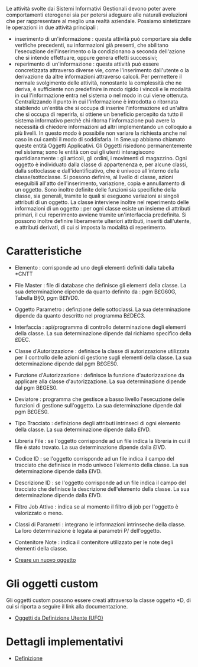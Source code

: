 Le attività svolte dai Sistemi Informativi Gestionali devono poter avere comportamenti eterogenei sia per potersi adeguare alle naturali evoluzioni che per rappresentare al meglio una realtà aziendale. Possiamo sintetizzare le operazioni in due attività principali : 

- inserimento di un'informazione :  questa attività può comportare sia delle verifiche precedenti, su informazioni già presenti, che abilitano l'esecuzione dell'inserimento o la condizionano a seconda dell'azione che si intende effettuare, oppure genera effetti successivi;
- reperimento di un'informazione :  questa attività può essere concretizzata attraverso diverse vie, come l'inserimento dall'utente o la derivazione da altre informazioni attraverso calcoli.
Per permettere il normale svolgimento delle attività, nonostante la complessità che ne deriva, è sufficiente non predefinire in modo rigido i vincoli e le modalità in cui l'informazione entra nel sistema o nel modo in cui viene ottenuta.
Centralizzando il punto in cui l'informazione è introdotta o ritornata stabilendo un'entità che si occupa di inserire l'informazione ed un'altra che si occupa di reperirla, si ottiene un beneficio percepito da tutto il sistema informativo perchè chi ritorna l'informazione può avere la necessità di chiedere informazioni ad altri implementando un colloquio a più livelli. In questo modo è possibile non variare la richiesta anche nel caso in cui cambi il modo di soddisfarla. In Sme.up abbiamo chiamato queste entità Oggetti Applicativi.
Gli Oggetti risiedono permanentemente nel sistema; sono le entità con cui gli utenti interagiscono quotidianamente :  gli articoli, gli ordini, i movimenti di magazzino. Ogni oggetto è individuato dalla classe di appartenenza e, per alcune classi, dalla sottoclasse e dall'identificativo, che è univoco all'interno della classe/sottoclasse. Si possono definire, al livello di classe, azioni eseguibili all'atto dell'inserimento, variazione, copia e annullamento di un oggetto. Sono inoltre definite delle funzioni sia specifiche della classe, sia generali, tramite le quali si eseguono variazioni ai singoli attributi di un oggetto. La classe interviene inoltre nel reperimento delle informazioni di un oggetto :  per ogni classe esiste un insieme di attributi primari, il cui reperimento avviene tramite un'interfaccia predefinita. Si possono inoltre definire liberamente ulteriori attributi, inseriti dall'utente, e attributi derivati, di cui si imposta la modalità di reperimento.

# Caratteristiche
-  Elemento :  corrisponde ad uno degli elementi definiti dalla tabella \*CNTT
-  File Master :  file di database che definisce gli elementi della classe. La sua determinazione dipende da quanto definito da :  pgm B£G60G, Tabella B§O, pgm B£IVD0.
-  Oggetto Parametro :  definzione delle sottoclassi. La sua determinazione dipende da quanto descritto nel programma B£DEC3.
-  Interfaccia :  api/programma di controllo determinazione degli elementi della classe. La sua determinazione dipende dal richiamo specifico della £DEC.
-  Classe d'Autorizzazione :  definisce la classe di autorizzazione utilizzata per il controllo delle azioni di gestione sugli elementi della classe. La sua determinazione dipende dal pgm B£GES0.
-  Funzione d'Autorizzazione :  definisce la funzione d'autorizzazione da applicare alla classe d'autorizzazione. La sua determinazione dipende dal pgm B£GES0.
-  Deviatore :  programma che gestisce a basso livello l'esecuzione delle funzioni di gestione sull'oggetto. La sua determinazione dipende dal pgm B£GES0.
-  Tipo Tracciato :  definizione degli attributi intrinseci di ogni elemento della classe. La sua determinazione dipende dalla £IVD.
-  Libreria File :  se l'oggetto corrisponde ad un file indica la libreria in cui il file è stato trovato. La sua determinazione dipende dalla £IVD.
-  Codice ID :  se l'oggetto corrisponde ad un file indica il campo del tracciato che definisce in modo univoco l'elemento della classe. La sua determinazione dipende dalla £IVD.
-  Descrizione ID :  se l'oggetto corrisponde ad un file indica il campo del tracciato che definisce la descrizione dell'elemento della classe. La sua determinazione dipende dalla £IVD.
-  Filtro Job Attivo :  indica se al momento il filtro di job per l'oggetto è valorizzato o meno.
-  Classi di Parametri :  integrano le informazioni intrinseche della classe. La loro determinazione è legata ai parametri P/ dell'oggetto.
-  Contenitore Note :  indica il contenitore utilizzato per le note degli elementi della classe.

- [Creare un nuovo oggetto](Sorgenti/DOC/OG/OG/OG_N)

# Gli oggetti custom
Gli oggetti custom possono essere creati attraverso la classe oggetto \*D, di cui si riporta a seguire il link alla documentazione.
- [Oggetti da Definizione Utente (UFO)](Sorgenti/DOC/OG/OG/_D)

# Dettagli implementativi
- [Definizione](Sorgenti/DOC/OG/OG/OG_D)

